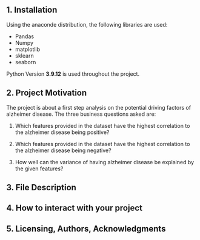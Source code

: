 ## 1. Installation
Using the anaconde distribution, the following libraries are used:
- Pandas
- Numpy
- matplotlib
- sklearn
- seaborn

Python Version **3.9.12** is used throughout the project.


## 2. Project Motivation
The project is about a first step analysis on the potential driving factors of alzheimer disease. The three business questions asked are:
1. Which features provided in the dataset have the highest correlation to the alzheimer disease being positive?

2. Which features provided in the dataset have the highest correlation to the alzheimer disease being negative?

3. How well can the variance of having alzheimer disease be explained by the given features?

## 3. File Description

## 4. How to interact with your project

## 5. Licensing, Authors, Acknowledgments
